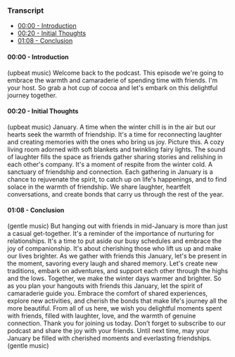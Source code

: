 ### Transcript

- [00:00 - Introduction](#00:00---introduction)
- [00:20 - Initial Thoughts](#00:20---initial-thoughts)
- [01:08 - Conclusion](#01:08---conclusion)

#### 00:00 - Introduction
(upbeat music)
Welcome back to the podcast. This episode we're going to embrace the warmth and camaraderie of spending time with friends. I'm your host. So grab a hot cup of cocoa and let's embark on this delightful journey together.

#### 00:20 - Initial Thoughts
(upbeat music)
January. A time when the winter chill is in the air but our hearts seek the warmth of friendship. It's a time for reconnecting laughter and creating memories with the ones who bring us joy. Picture this. A cozy living room adorned with soft blankets and twinkling fairy lights. The sound of laughter fills the space as friends gather sharing stories and relishing in each other's company. It's a moment of respite from the winter cold. A sanctuary of friendship and connection. Each gathering in January is a chance to rejuvenate the spirit, to catch up on life's happenings, and to find solace in the warmth of friendship. We share laughter, heartfelt conversations, and create bonds that carry us through the rest of the year.

#### 01:08 - Conclusion
(gentle music)
But hanging out with friends in mid-January is more than just a casual get-together. It's a reminder of the importance of nurturing for relationships. It's a time to put aside our busy schedules and embrace the joy of companionship. It's about cherishing those who lift us up and make our lives brighter. As we gather with friends this January, let's be present in the moment, savoring every laugh and shared memory. Let's create new traditions, embark on adventures, and support each other through the highs and the lows. Together, we make the winter days warmer and brighter. So as you plan your hangouts with friends this January, let the spirit of camaraderie guide you. Embrace the comfort of shared experiences, explore new activities, and cherish the bonds that make life's journey all the more beautiful. From all of us here, we wish you delightful moments spent with friends, filled with laughter, love, and the warmth of genuine connection. Thank you for joining us today. Don't forget to subscribe to our podcast and share the joy with your friends. Until next time, may your January be filled with cherished moments and everlasting friendships.
(gentle music)

